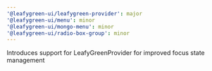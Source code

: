 ```yaml
---
'@leafygreen-ui/leafygreen-provider': major
'@leafygreen-ui/menu': minor
'@leafygreen-ui/mongo-menu': minor
'@leafygreen-ui/radio-box-group': minor
---
```


Introduces support for LeafyGreenProvider for improved focus state management
